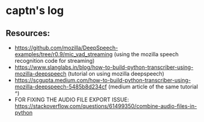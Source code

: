 # captn's log
## Resources:
- https://github.com/mozilla/DeepSpeech-examples/tree/r0.9/mic_vad_streaming (using the mozilla speech recognition code for streaming)
- https://www.slanglabs.in/blog/how-to-build-python-transcriber-using-mozilla-deepspeech (tutorial on using mozilla deepspeech)
- https://scgupta.medium.com/how-to-build-python-transcriber-using-mozilla-deepspeech-5485b8d234cf (medium article of the same tutorial ^)
- FOR FIXING THE AUDIO FILE EXPORT ISSUE: https://stackoverflow.com/questions/61499350/combine-audio-files-in-python